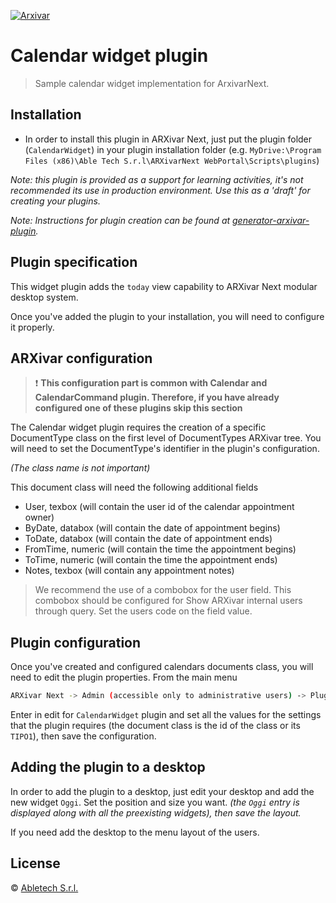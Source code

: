 [![Arxivar](http://portal.arxivar.it/download/resources/loghi/Logo-ARXivar_orizzontale-nero.png)](http://www.arxivar.it/)

# Calendar widget plugin

> Sample calendar widget implementation for ArxivarNext.

## Installation

* In order to install this plugin in ARXivar Next, just put the plugin folder (`CalendarWidget`) in your plugin installation folder (e.g. `MyDrive:\Program Files (x86)\Able Tech S.r.l\ARXivarNext WebPortal\Scripts\plugins`)

_Note: this plugin is provided as a support for learning activities, it's not recommended its use in production environment. Use this as a 'draft' for creating your plugins._

_Note: Instructions for plugin creation can be found at [generator-arxivar-plugin](https://github.com/Arxivar/PluginGenerator/blob/master/README.md)._

## Plugin specification

This widget plugin adds the `today` view capability to ARXivar Next modular desktop system.

Once you've added the plugin to your installation, you will need to configure it properly.

## ARXivar configuration

> :exclamation: **This configuration part is common with Calendar and CalendarCommand plugin. Therefore, if you have already configured one of these plugins skip this section**


The Calendar widget plugin requires the creation of a specific DocumentType class on the first level of DocumentTypes ARXivar tree. You will need to set the DocumentType's identifier in the plugin's configuration.

_(The class name is not important)_

This document class will need the following additional fields

  - User, texbox (will contain the user id of the calendar appointment owner)
  - ByDate, databox (will contain the date of appointment begins)
  - ToDate, databox (will contain the date of appointment ends)
  - FromTime, numeric (will contain the time the appointment begins)
  - ToTime, numeric (will contain the time the appointment ends)
  - Notes, texbox (will contain any appointment notes)

> We recommend the use of a combobox for the user field. This combobox should be configured for
Show ARXivar internal users through query.
Set the users code on the field value.

## Plugin configuration

Once you've created and configured calendars documents class, you will need to edit the plugin properties.
From the main menu 
```sh
ARXivar Next -> Admin (accessible only to administrative users) -> Plugins manager
```

Enter in edit for `CalendarWidget` plugin and set all the values for the settings that the plugin requires (the document class is the id of the class or its `TIPO1`), then save the configuration.

## Adding the plugin to a desktop

In order to add the plugin to a desktop, just edit your desktop and add the new widget `Oggi`. Set the position and size you want. 
_(the `Oggi` entry is displayed along with all the preexisting widgets), then save the layout._

If you need add the desktop to the menu layout of the users.

## License

 © [Abletech S.r.l.](http://www.arxivar.it/)


